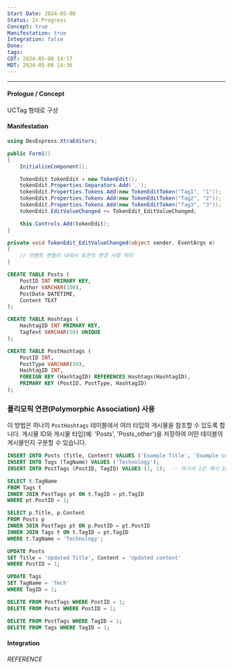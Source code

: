 ```yaml
---
Start Date: 2024-05-08
Status: In Progress
Concept: true
Manifestation: true
Integration: false
Done: 
tags: 
CDT: 2024-05-08 14:17
MDT: 2024-05-08 14:36
---
```

---
#### Prologue / Concept
UCTag 형태로 구상

#### Manifestation

```C#
using DevExpress.XtraEditors;

public Form1()
{
    InitializeComponent();

    TokenEdit tokenEdit = new TokenEdit();
    tokenEdit.Properties.Separators.Add(',');
    tokenEdit.Properties.Tokens.Add(new TokenEditToken("Tag1", "1"));
    tokenEdit.Properties.Tokens.Add(new TokenEditToken("Tag2", "2"));
    tokenEdit.Properties.Tokens.Add(new TokenEditToken("Tag3", "3"));
    tokenEdit.EditValueChanged += TokenEdit_EditValueChanged;

    this.Controls.Add(tokenEdit);
}

private void TokenEdit_EditValueChanged(object sender, EventArgs e)
{
    // 이벤트 핸들러 내에서 토큰의 변경 사항 처리
}

```

```SQL
CREATE TABLE Posts (
    PostID INT PRIMARY KEY,
    Author VARCHAR(100),
    PostDate DATETIME,
    Content TEXT
);

CREATE TABLE Hashtags (
    HashtagID INT PRIMARY KEY,
    TagText VARCHAR(50) UNIQUE
);

CREATE TABLE PostHashtags (
    PostID INT,
    PostType VARCHAR(50),
    HashtagID INT,
    FOREIGN KEY (HashtagID) REFERENCES Hashtags(HashtagID),
    PRIMARY KEY (PostID, PostType, HashtagID)
);

```
### **폴리모픽 연관(Polymorphic Association) 사용**
이 방법은 하나의 `PostHashtags` 테이블에서 여러 타입의 게시물을 참조할 수 있도록 합니다. 게시물 ID와 게시물 타입(예: 'Posts', 'Posts_other')을 저장하여 어떤 테이블의 게시물인지 구분할 수 있습니다.

```SQL
INSERT INTO Posts (Title, Content) VALUES ('Example Title', 'Example content');
INSERT INTO Tags (TagName) VALUES ('Technology');
INSERT INTO PostTags (PostID, TagID) VALUES (1, 1);  -- 여기서 1은 예시 ID

SELECT t.TagName
FROM Tags t
INNER JOIN PostTags pt ON t.TagID = pt.TagID
WHERE pt.PostID = 1;

SELECT p.Title, p.Content
FROM Posts p
INNER JOIN PostTags pt ON p.PostID = pt.PostID
INNER JOIN Tags t ON t.TagID = pt.TagID
WHERE t.TagName = 'Technology';

UPDATE Posts
SET Title = 'Updated Title', Content = 'Updated content'
WHERE PostID = 1;

UPDATE Tags
SET TagName = 'Tech'
WHERE TagID = 1;

DELETE FROM PostTags WHERE PostID = 1;
DELETE FROM Posts WHERE PostID = 1;

DELETE FROM PostTags WHERE TagID = 1;
DELETE FROM Tags WHERE TagID = 1;

```
#### Integration

###### REFERENCE
